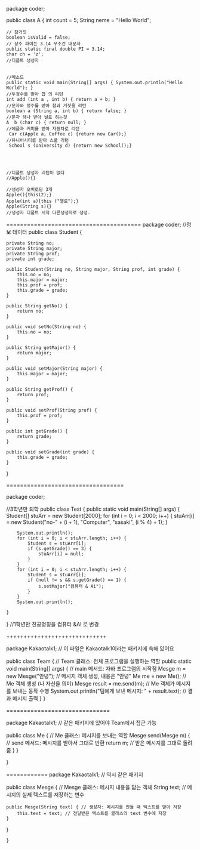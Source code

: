 package coder;

public class A {
	int count = 5;
	String neme = "Hello World";
	
	// 참거짓
	boolean isValid = false;
	// 상수 파이는 3.14 무조건 대문자
	public static final double PI = 3.14;
	char ch = 'z';
	//디폴트 생성자


	//메소드
	public static void main(String[] args) { System.out.println("Hello World"); }
	//두정수를 받아 합 의 리턴
	int add (int a , int b) { return a + b; }
	//문자와 정수를 받아 참과 거짓을 리턴
	boolean a (String a, int b) { return false; }
	//문자 하나 받아 널로 하는것
	A  b (char c) { return null; }
	//에플과 커피를 받아 자동차로 리턴
	 Car c(Apple a, Coffee c) {return new Car();}
	//유니버시티를 받아 스쿨 리턴
	 School s (University d) {return new School();}
	



  	//디폴트 생성자 리턴이 없다
	//Apple(){}
	
	//생성자 오버로딩 3개
	Apple(){this(2);}
	Apple(int a){this ("헬로");}
	Apple(String s){}
	//생성자 디폴트 시작 다른생성자로 생성.











 =======================================
package coder;
//정보 데이터
public class Student {

	private String no;
	private String major;
	private String prof;
	private int grade;

	public Student(String no, String major, String prof, int grade) {
		this.no = no;
		this.major = major;
		this.prof = prof;
		this.grade = grade;
	}

	public String getNo() {
		return no;
	}

	public void setNo(String no) {
		this.no = no;
	}

	public String getMajor() {
		return major;
	}

	public void setMajor(String major) {
		this.major = major;
	}

	public String getProf() {
		return prof;
	}

	public void setProf(String prof) {
		this.prof = prof;
	}

	public int getGrade() {
		return grade;
	}

	public void setGrade(int grade) {
		this.grade = grade;
	}
}



==================================



package coder;

//3학년만 퇴학
public class Test {
	public static void main(String[] args) {
		Student[] stuArr = new Student[2000];
		for (int i = 0; i < 2000; i++) {
			stuArr[i] = new Student("no-" + (i + 1), "Computer", "sasaki", (i % 4) + 1);
		}

		System.out.println();
		for (int i = 0; i < stuArr.length; i++) {
			Student s = stuArr[i];
			if (s.getGrade() == 3) {
				stuArr[i] = null;
			}	
		}
		for (int i = 0; i < stuArr.length; i++) {
			Student s = stuArr[i];
			if (null != s && s.getGrade() == 1) {
				s.setMajor("컴퓨터 & Ai");
			}			
		}
		System.out.println();

	}
}
//1학년만 전공명칭을 컴퓨터 &AI 로 변경



+++++++++++++++++++++++++++++

package Kakaotalk1; // 이 파일은 Kakaotalk1이라는 패키지에 속해 있어요

public class Team { // Team 클래스: 전체 프로그램을 실행하는 역할
    public static void main(String[] args) { // main 메서드: 자바 프로그램의 시작점
        Mesge m = new Mesge("안녕"); // 메시지 객체 생성, 내용은 "안녕"
        Me me = new Me();           // Me 객체 생성 (나 자신을 의미)
        Mesge result = me.send(m);  // Me 객체가 메시지를 보내는 동작 수행
        System.out.println("팀에게 보낸 메시지: " + result.text); // 결과 메시지 출력
    }
}





==============================


package Kakaotalk1; // 같은 패키지에 있어야 Team에서 접근 가능

public class Me { // Me 클래스: 메시지를 보내는 역할
    Mesge send(Mesge m) { // send 메서드: 메시지를 받아서 그대로 반환
        return m; // 받은 메시지를 그대로 돌려줌
    }
}

}


============
package Kakaotalk1; // 역시 같은 패키지

public class Mesge { // Mesge 클래스: 메시지 내용을 담는 객체
    String text; // 메시지의 실제 텍스트를 저장하는 변수

    public Mesge(String text) { // 생성자: 메시지를 만들 때 텍스트를 받아 저장
        this.text = text; // 전달받은 텍스트를 클래스의 text 변수에 저장
    }
}

	}




